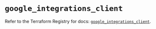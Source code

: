 # `google_integrations_client`

Refer to the Terraform Registry for docs: [`google_integrations_client`](https://registry.terraform.io/providers/hashicorp/google-beta/5.40.0/docs/resources/google_integrations_client).
